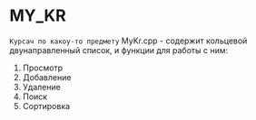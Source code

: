 # MY_KR
```Курсач по какоу-то предмету```
MyKr.cpp - содержит кольцевой двунаправленный список, и функции для работы с ним:
1) Просмотр
2) Добавление
3) Удаление
4) Поиск
5) Сортировка
